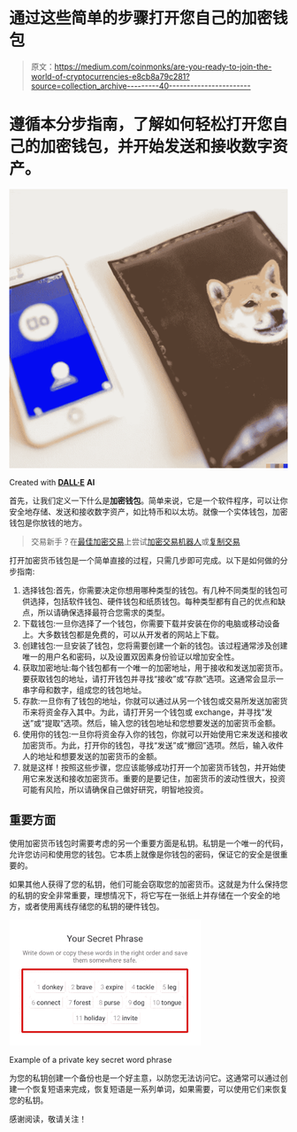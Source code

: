 # 通过这些简单的步骤打开您自己的加密钱包

> 原文：<https://medium.com/coinmonks/are-you-ready-to-join-the-world-of-cryptocurrencies-e8cb8a79c281?source=collection_archive---------40----------------------->

# 遵循本分步指南，了解如何轻松打开您自己的加密钱包，并开始发送和接收数字资产。

![](img/29b6f7e4c5ca57d0699b3d5d4aadfb63.png)

Created with [**DALL·E**](https://labs.openai.com/) **AI**

首先，让我们定义一下什么是**加密钱包**。简单来说，它是一个软件程序，可以让你安全地存储、发送和接收数字资产，如比特币和以太坊。就像一个实体钱包，加密钱包是你放钱的地方。

> 交易新手？在[最佳加密交易](/coinmonks/crypto-exchange-dd2f9d6f3769)上尝试[加密交易机器人](/coinmonks/crypto-trading-bot-c2ffce8acb2a)或[复制交易](/coinmonks/top-10-crypto-copy-trading-platforms-for-beginners-d0c37c7d698c)

打开加密货币钱包是一个简单直接的过程，只需几步即可完成。以下是如何做的分步指南:

1.  选择钱包:首先，你需要决定你想用哪种类型的钱包。有几种不同类型的钱包可供选择，包括软件钱包、硬件钱包和纸质钱包。每种类型都有自己的优点和缺点，所以请确保选择最符合您需求的类型。
2.  下载钱包:一旦你选择了一个钱包，你需要下载并安装在你的电脑或移动设备上。大多数钱包都是免费的，可以从开发者的网站上下载。
3.  创建钱包:一旦安装了钱包，您将需要创建一个新的钱包。该过程通常涉及创建唯一的用户名和密码，以及设置双因素身份验证以增加安全性。
4.  获取加密地址:每个钱包都有一个唯一的加密地址，用于接收和发送加密货币。要获取钱包的地址，请打开钱包并寻找“接收”或“存款”选项。这通常会显示一串字母和数字，组成您的钱包地址。
5.  存款:一旦你有了钱包的地址，你就可以通过从另一个钱包或交易所发送加密货币来将资金存入其中。为此，请打开另一个钱包或 exchange，并寻找“发送”或“提取”选项。然后，输入您的钱包地址和您想要发送的加密货币金额。
6.  使用你的钱包:一旦你将资金存入你的钱包，你就可以开始使用它来发送和接收加密货币。为此，打开你的钱包，寻找“发送”或“撤回”选项。然后，输入收件人的地址和想要发送的加密货币的金额。
7.  就是这样！按照这些步骤，您应该能够成功打开一个加密货币钱包，并开始使用它来发送和接收加密货币。重要的是要记住，加密货币的波动性很大，投资可能有风险，所以请确保自己做好研究，明智地投资。

## 重要方面

使用加密货币钱包时需要考虑的另一个重要方面是私钥。私钥是一个唯一的代码，允许您访问和使用您的钱包。它本质上就像是你钱包的密码，保证它的安全是很重要的。

如果其他人获得了您的私钥，他们可能会窃取您的加密货币。这就是为什么保持您的私钥的安全非常重要，理想情况下，将它写在一张纸上并存储在一个安全的地方，或者使用离线存储您的私钥的硬件钱包。

![](img/715970fa2490ff6c5acf64d308dd57a1.png)

Example of a private key secret word phrase

为您的私钥创建一个备份也是一个好主意，以防您无法访问它。这通常可以通过创建一个恢复短语来完成，恢复短语是一系列单词，如果需要，可以使用它们来恢复您的私钥。

感谢阅读，敬请关注！